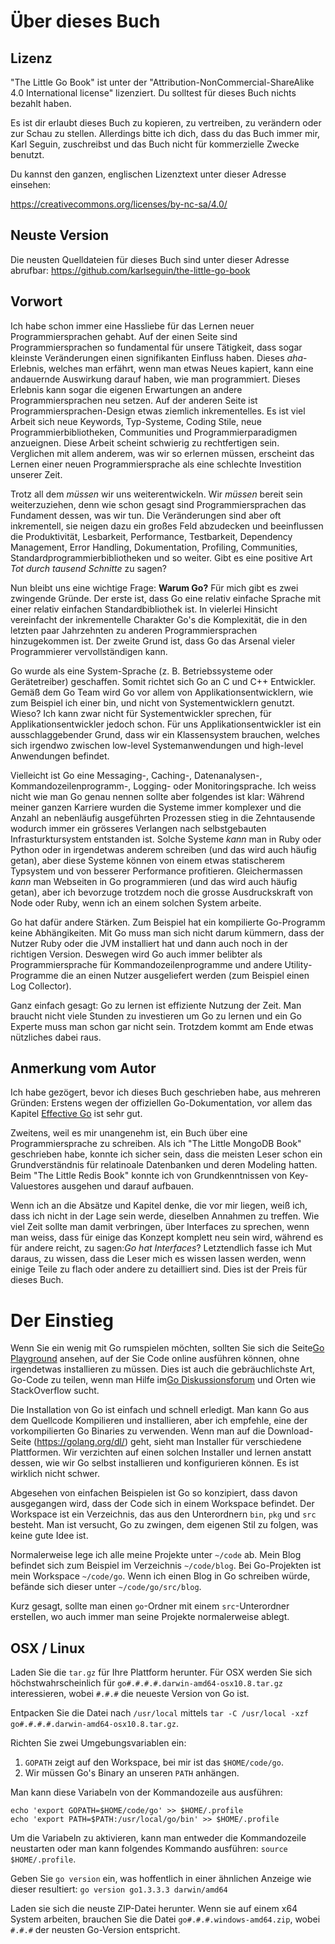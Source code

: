 # Über dieses Buch

## Lizenz

"The Little Go Book" ist unter der "Attribution-NonCommercial-ShareAlike 4.0 International license" lizenziert. Du solltest für dieses Buch nichts bezahlt haben.

Es ist dir erlaubt dieses Buch zu kopieren, zu vertreiben, zu verändern oder zur Schau zu stellen. Allerdings bitte ich dich, dass du das Buch immer mir, Karl Seguin, zuschreibst und das Buch nicht für kommerzielle Zwecke benutzt.

Du kannst den ganzen, englischen Lizenztext unter dieser Adresse einsehen:

<https://creativecommons.org/licenses/by-nc-sa/4.0/>

## Neuste Version

Die neusten Quelldateien für dieses Buch sind unter dieser Adresse abrufbar:
<https://github.com/karlseguin/the-little-go-book>

## Vorwort

Ich habe schon immer eine Hassliebe für das Lernen neuer Programmiersprachen gehabt. Auf der einen Seite sind Programmiersprachen so fundamental für unsere Tätigkeit, dass sogar kleinste Veränderungen einen signifikanten Einfluss haben. Dieses *aha*-Erlebnis, welches man erfährt, wenn man etwas Neues kapiert, kann eine andauernde Auswirkung darauf haben, wie man programmiert. Dieses Erlebnis kann sogar die eigenen Erwartungen an andere Programmiersprachen neu setzen. Auf der anderen Seite ist Programmiersprachen-Design etwas ziemlich inkrementelles. Es ist viel Arbeit sich neue Keywords, Typ-Systeme, Coding Stile, neue Programmierbibliotheken, Communities und Programmierparadigmen anzueignen. Diese Arbeit scheint schwierig zu rechtfertigen sein. Verglichen mit allem anderem, was wir so erlernen müssen, erscheint das Lernen einer neuen Programmiersprache als eine schlechte Investition unserer Zeit.

Trotz all dem *müssen* wir uns weiterentwickeln. Wir *müssen* bereit sein weiterzuziehen, denn wie schon gesagt sind Programmiersprachen das Fundament dessen, was wir tun. Die Veränderungen sind aber oft inkrementell, sie neigen dazu ein großes Feld abzudecken und beeinflussen die Produktivität, Lesbarkeit, Performance, Testbarkeit, Dependency Management, Error Handling, Dokumentation, Profiling, Communities, Standardprogrammierbibliotheken und so weiter. Gibt es eine positive Art *Tot durch tausend Schnitte* zu sagen?

Nun bleibt uns eine wichtige Frage: **Warum Go?** Für mich gibt es zwei zwingende Gründe. Der erste ist, dass Go eine relativ einfache Sprache mit einer relativ einfachen Standardbibliothek ist. In vielerlei Hinsicht vereinfacht der inkrementelle Charakter Go's die Komplexität, die in den letzten paar Jahrzehnten zu anderen Programmiersprachen hinzugekommen ist. Der zweite Grund ist, dass Go das Arsenal vieler Programmierer vervollständigen kann.

Go wurde als eine System-Sprache (z. B. Betriebssysteme oder Gerätetreiber) geschaffen. Somit richtet sich Go an C und C++ Entwickler. Gemäß dem Go Team wird Go vor allem von Applikationsentwicklern, wie zum Beispiel ich einer bin, und nicht von Systementwicklern genutzt. Wieso? Ich kann zwar nicht für Systementwickler sprechen, für Applikationsentwickler jedoch schon. Für uns Applikationsentwickler ist ein ausschlaggebender Grund, dass wir ein Klassensystem brauchen, welches sich irgendwo zwischen low-level Systemanwendungen und high-level Anwendungen befindet.

Vielleicht ist Go eine Messaging-, Caching-, Datenanalysen-, Kommandozeilenprogramm-, Logging- oder Monitoringsprache. Ich weiss nicht wie man Go genau nennen sollte aber folgendes ist klar: Während meiner ganzen Karriere wurden die Systeme immer komplexer und die Anzahl an nebenläufig ausgeführten Prozessen stieg in die Zehntausende wodurch immer ein grösseres Verlangen nach selbstgebauten Infrasturktursystem entstanden ist. Solche Systeme *kann* man in Ruby oder Python oder in irgendetwas anderem schreiben (und das wird auch häufig getan), aber diese Systeme können von einem etwas statischerem Typsystem und von besserer Performance profitieren. Gleichermassen *kann* man Webseiten in Go programmieren (und das wird auch häufig getan), aber ich bevorzuge trotzdem noch die grosse Ausdruckskraft von Node oder Ruby, wenn ich an einem solchen System arbeite.

Go hat dafür andere Stärken. Zum Beispiel hat ein kompilierte Go-Programm keine Abhängikeiten. Mit Go muss man sich nicht darum kümmern, dass der Nutzer Ruby oder die JVM installiert hat und dann auch noch in der richtigen Version. Deswegen wird Go auch immer belibter als Programmiersprache für Kommandozeilenprogramme und andere Utility-Programme die an einen Nutzer ausgeliefert werden (zum Beispiel einen Log Collector).

Ganz einfach gesagt: Go zu lernen ist effiziente Nutzung der Zeit. Man braucht nicht viele Stunden zu investieren um Go zu lernen und ein Go Experte muss man schon gar nicht sein. Trotzdem kommt am Ende etwas nützliches dabei raus.

## Anmerkung vom Autor

Ich habe gezögert, bevor ich dieses Buch geschrieben habe, aus mehreren Gründen: Erstens wegen der offiziellen Go-Dokumentation, vor allem das Kapitel [Effective Go](https://golang.org/doc/effective_go.html) ist sehr gut.

Zweitens, weil es mir unangenehm ist, ein Buch über eine Programmiersprache zu schreiben. Als ich "The Little MongoDB Book" geschrieben habe, konnte ich sicher sein, dass die meisten Leser schon ein Grundverständnis für relatinoale Datenbanken und deren Modeling hatten. Beim "The Little Redis Book" konnte ich von Grundkenntnissen von Key- Valuestores ausgehen und darauf aufbauen.

Wenn ich an die Absätze und Kapitel denke, die vor mir liegen, weiß ich, dass ich nicht in der Lage sein werde, dieselben Annahmen zu treffen. Wie viel Zeit sollte man damit verbringen, über Interfaces zu sprechen, wenn man weiss, dass für einige das Konzept komplett neu sein wird, während es für andere reicht, zu sagen:*Go hat Interfaces*? Letztendlich fasse ich Mut daraus, zu wissen, dass die Leser mich es wissen lassen werden, wenn einige Teile zu flach oder andere zu detailliert sind. Dies ist der Preis für dieses Buch.

# Der Einstieg

Wenn Sie ein wenig mit Go rumspielen möchten, sollten Sie sich die Seite[Go Playground](https://play.golang.org/) ansehen, auf der Sie Code online ausführen können, ohne irgendetwas installieren zu müssen. Dies ist auch die gebräuchlichste Art, Go-Code zu teilen, wenn man Hilfe im[Go Diskussionsforum](https://groups.google.com/forum/#!forum/golang-nuts) und Orten wie StackOverflow sucht.

Die Installation von Go ist einfach und schnell erledigt. Man kann Go aus dem Quellcode Kompilieren und installieren, aber ich empfehle, eine der vorkompilierten Go Binaries zu verwenden. Wenn man auf die Download-Seite (https://golang.org/dl/) geht, sieht man Installer für verschiedene Plattformen. Wir verzichten auf einen solchen Installer und lernen anstatt dessen, wie wir Go selbst installieren und konfigurieren können. Es ist wirklich nicht schwer.

Abgesehen von einfachen Beispielen ist Go so konzipiert, dass davon ausgegangen wird, dass der Code sich in einem Workspace befindet. Der Workspace ist ein Verzeichnis, das aus den Unterordnern `bin`, `pkg` und `src` besteht. Man ist versucht, Go zu zwingen, dem eigenen Stil zu folgen, was keine gute Idee ist.

Normalerweise lege ich alle meine Projekte unter `~/code` ab. Mein Blog befindet sich zum Beispiel im Verzeichnis `~/code/blog`. Bei Go-Projekten ist mein Workspace `~/code/go`. Wenn ich einen Blog in Go schreiben würde, befände sich dieser unter `~/code/go/src/blog`.

Kurz gesagt, sollte man einen `go`-Ordner mit einem `src`-Unterordner erstellen, wo auch immer man seine Projekte normalerweise ablegt.

## OSX / Linux

Laden Sie die `tar.gz` für Ihre Plattform herunter. Für OSX werden Sie sich höchstwahrscheinlich für `go#.#.#.#.darwin-amd64-osx10.8.tar.gz` interessieren, wobei `#.#.#` die neueste Version von Go ist.

Entpacken Sie die Datei nach `/usr/local` mittels `tar -C /usr/local -xzf go#.#.#.#.darwin-amd64-osx10.8.tar.gz`.

Richten Sie zwei Umgebungsvariablen ein:

  1. `GOPATH` zeigt auf den Workspace, bei mir ist das `$HOME/code/go`.
  2. Wir müssen Go's Binary an unseren `PATH` anhängen.

Man kann diese Variabeln von der Kommandozeile aus ausführen:

    echo 'export GOPATH=$HOME/code/go' >> $HOME/.profile
    echo 'export PATH=$PATH:/usr/local/go/bin' >> $HOME/.profile

Um die Variabeln zu aktivieren, kann man entweder die Kommandozeile neustarten oder man kann folgendes Kommando ausführen: `source $HOME/.profile`.

Geben Sie `go version` ein, was hoffentlich in einer ähnlichen Anzeige wie dieser resultiert: `go version go1.3.3.3 darwin/amd64`

Laden sie sich die neuste ZIP-Datei herunter. Wenn sie auf einem x64 System arbeiten, brauchen Sie die Datei `go#.#.#.windows-amd64.zip`, wobei `#.#.#` der neusten Go-Version entspricht.